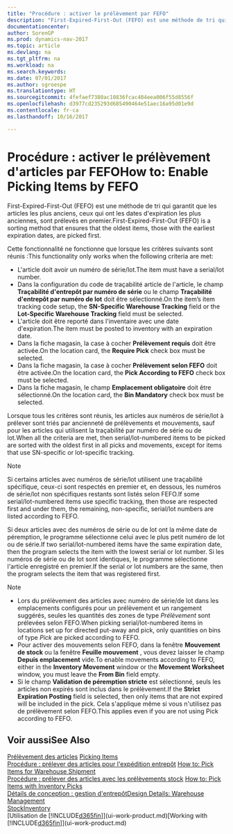 ```yaml
---
title: "Procédure : activer le prélèvement par FEFO"
description: "First-Expired-First-Out (FEFO) est une méthode de tri qui garantit que les articles les plus anciens, ceux qui ont les dates d'expiration les plus anciennes, sont prélevés en premier."
documentationcenter: 
author: SorenGP
ms.prod: dynamics-nav-2017
ms.topic: article
ms.devlang: na
ms.tgt_pltfrm: na
ms.workload: na
ms.search.keywords: 
ms.date: 07/01/2017
ms.author: sgroespe
ms.translationtype: HT
ms.sourcegitcommit: 4fefaef7380ac10836fcac404eea006f55d8556f
ms.openlocfilehash: d3977cd235293d685490464e51aec16a95d01e9d
ms.contentlocale: fr-ca
ms.lasthandoff: 10/16/2017

---
```

# <a name="how-to-enable-picking-items-by-fefo"></a><span data-ttu-id="40b29-103">Procédure : activer le prélèvement d'articles par FEFO</span><span class="sxs-lookup"><span data-stu-id="40b29-103">How to: Enable Picking Items by FEFO</span></span>
<span data-ttu-id="40b29-104">First-Expired-First-Out (FEFO) est une méthode de tri qui garantit que les articles les plus anciens, ceux qui ont les dates d'expiration les plus anciennes, sont prélevés en premier.</span><span class="sxs-lookup"><span data-stu-id="40b29-104">First-Expired-First-Out (FEFO) is a sorting method that ensures that the oldest items, those with the earliest expiration dates, are picked first.</span></span>  

 <span data-ttu-id="40b29-105">Cette fonctionnalité ne fonctionne que lorsque les critères suivants sont réunis :</span><span class="sxs-lookup"><span data-stu-id="40b29-105">This functionality only works when the following criteria are met:</span></span>  

-   <span data-ttu-id="40b29-106">L'article doit avoir un numéro de série/lot.</span><span class="sxs-lookup"><span data-stu-id="40b29-106">The item must have a serial/lot number.</span></span>  
-   <span data-ttu-id="40b29-107">Dans la configuration du code de traçabilité article de l'article, le champ **Traçabilité d'entrepôt par numéro de série** ou le champ **Traçabilité d'entrepôt par numéro de lot** doit être sélectionné.</span><span class="sxs-lookup"><span data-stu-id="40b29-107">On the item’s item tracking code setup, the **SN-Specific Warehouse Tracking** field or the **Lot-Specific Warehouse Tracking** field must be selected.</span></span>  
-   <span data-ttu-id="40b29-108">L'article doit être reporté dans l'inventaire avec une date d'expiration.</span><span class="sxs-lookup"><span data-stu-id="40b29-108">The item must be posted to inventory with an expiration date.</span></span>  
-   <span data-ttu-id="40b29-109">Dans la fiche magasin, la case à cocher **Prélèvement requis** doit être activée.</span><span class="sxs-lookup"><span data-stu-id="40b29-109">On the location card, the **Require Pick** check box must be selected.</span></span>  
-   <span data-ttu-id="40b29-110">Dans la fiche magasin, la case à cocher **Prélèvement selon FEFO** doit être activée.</span><span class="sxs-lookup"><span data-stu-id="40b29-110">On the location card, the **Pick According to FEFO** check box must be selected.</span></span>  
-   <span data-ttu-id="40b29-111">Dans la fiche magasin, le champ **Emplacement obligatoire** doit être sélectionné.</span><span class="sxs-lookup"><span data-stu-id="40b29-111">On the location card, the **Bin Mandatory** check box must be selected.</span></span>  

 <span data-ttu-id="40b29-112">Lorsque tous les critères sont réunis, les articles aux numéros de série/lot à prélever sont triés par ancienneté de prélèvements et mouvements, sauf pour les articles qui utilisent la traçabilité par numéro de série ou de lot.</span><span class="sxs-lookup"><span data-stu-id="40b29-112">When all the criteria are met, then serial/lot-numbered items to be picked are sorted with the oldest first in all picks and movements, except for items that use SN-specific or lot-specific tracking.</span></span>  

> [!NOTE]  
>  <span data-ttu-id="40b29-113">Si certains articles avec numéros de série/lot utilisent une traçabilité spécifique, ceux-ci sont respectés en premier et, en dessous, les numéros de série/lot non spécifiques restants sont listés selon FEFO.</span><span class="sxs-lookup"><span data-stu-id="40b29-113">If some serial/lot-numbered items use specific tracking, then those are respected first and under them, the remaining, non-specific, serial/lot numbers are listed according to FEFO.</span></span>  

 <span data-ttu-id="40b29-114">Si deux articles avec des numéros de série ou de lot ont la même date de péremption, le programme sélectionne celui avec le plus petit numéro de lot ou de série.</span><span class="sxs-lookup"><span data-stu-id="40b29-114">If two serial/lot-numbered items have the same expiration date, then the program selects the item with the lowest serial or lot number.</span></span> <span data-ttu-id="40b29-115">Si les numéros de série ou de lot sont identiques, le programme sélectionne l'article enregistré en premier.</span><span class="sxs-lookup"><span data-stu-id="40b29-115">If the serial or lot numbers are the same, then the program selects the item that was registered first.</span></span>  

> [!NOTE]  
>  -   <span data-ttu-id="40b29-116">Lors du prélèvement des articles avec numéro de série/de lot dans les emplacements configurés pour un prélèvement et un rangement suggérés, seules les quantités des zones de type *Prélèvement* sont prélevées selon FEFO.</span><span class="sxs-lookup"><span data-stu-id="40b29-116">When picking serial/lot-numbered items in locations set up for directed put-away and pick, only quantities on bins of type *Pick* are picked according to FEFO.</span></span>  
> -   <span data-ttu-id="40b29-117">Pour activer des mouvements selon FEFO, dans la fenêtre **Mouvement de stock** ou la fenêtre **Feuille mouvement** , vous devez laisser le champ **Depuis emplacement** vide.</span><span class="sxs-lookup"><span data-stu-id="40b29-117">To enable movements according to FEFO, either in the **Inventory Movement** window or the **Movement Worksheet** window, you must leave the **From Bin** field empty.</span></span>  
> -   <span data-ttu-id="40b29-118">Si le champ **Validation de péremption stricte** est sélectionné, seuls les articles non expirés sont inclus dans le prélèvement.</span><span class="sxs-lookup"><span data-stu-id="40b29-118">If the **Strict Expiration Posting** field is selected, then only items that are not expired will be included in the pick.</span></span> <span data-ttu-id="40b29-119">Cela s'applique même si vous n'utilisez pas de prélèvement selon FEFO.</span><span class="sxs-lookup"><span data-stu-id="40b29-119">This applies even if you are not using Pick according to FEFO.</span></span>  

## <a name="see-also"></a><span data-ttu-id="40b29-120">Voir aussi</span><span class="sxs-lookup"><span data-stu-id="40b29-120">See Also</span></span>  
<span data-ttu-id="40b29-121">[Prélèvement des articles](warehouse-pick-items.md) </span><span class="sxs-lookup"><span data-stu-id="40b29-121">[Picking Items](warehouse-pick-items.md) </span></span>  
<span data-ttu-id="40b29-122">[Procédure : prélever des articles pour l'expédition entrepôt](warehouse-how-to-pick-items-for-warehouse-shipment.md) </span><span class="sxs-lookup"><span data-stu-id="40b29-122">[How to: Pick Items for Warehouse Shipment](warehouse-how-to-pick-items-for-warehouse-shipment.md) </span></span>  
<span data-ttu-id="40b29-123">[Procédure : prélever des articles avec les prélèvements stock](warehouse-how-to-pick-items-with-inventory-picks.md) </span><span class="sxs-lookup"><span data-stu-id="40b29-123">[How to: Pick Items with Inventory Picks](warehouse-how-to-pick-items-with-inventory-picks.md) </span></span>  
[<span data-ttu-id="40b29-124">Détails de conception : gestion d'entrepôt</span><span class="sxs-lookup"><span data-stu-id="40b29-124">Design Details: Warehouse Management</span></span>](design-details-warehouse-management.md)  
[<span data-ttu-id="40b29-125">Stock</span><span class="sxs-lookup"><span data-stu-id="40b29-125">Inventory</span></span>](inventory-manage-inventory.md)  
<span data-ttu-id="40b29-126">[Utilisation de [!INCLUDE[d365fin](includes/d365fin_md.md)]](ui-work-product.md)</span><span class="sxs-lookup"><span data-stu-id="40b29-126">[Working with [!INCLUDE[d365fin](includes/d365fin_md.md)]](ui-work-product.md)</span></span>

